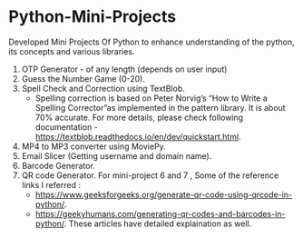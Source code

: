 # Python-Mini-Projects
Developed Mini Projects Of Python to enhance understanding of the python, its concepts and various libraries.

  1. OTP Generator -  of any length (depends on user input)
  2. Guess the Number Game (0-20).
  3. Spell Check and Correction using TextBlob.
     - Spelling correction is based on Peter Norvig’s “How to Write a Spelling Corrector”as implemented in the pattern library. It is about 70% accurate. For more details, please check following documentation - https://textblob.readthedocs.io/en/dev/quickstart.html.
  4. MP4 to MP3 converter using MoviePy.
  5. Email Slicer (Getting username and domain name).
  6. Barcode Generator.
  7. QR code Generator.
     For mini-project 6 and 7 , Some of the reference links I referred :
       - https://www.geeksforgeeks.org/generate-qr-code-using-qrcode-in-python/.
       - https://geekyhumans.com/generating-qr-codes-and-barcodes-in-python/.
     These articles have detailed explaination as well.

